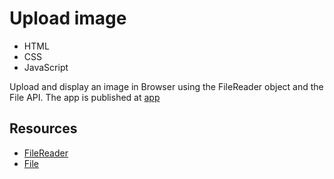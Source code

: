 # Upload image
- HTML
- CSS
- JavaScript

Upload and display an image in Browser using the FileReader object and the File API.
The app is published at [app](https://salimov333.github.io/upload-image/)

## Resources
- [FileReader](https://developer.mozilla.org/en-US/docs/Web/API/FileReader)
- [File](https://developer.mozilla.org/en-US/docs/Web/API/File)
